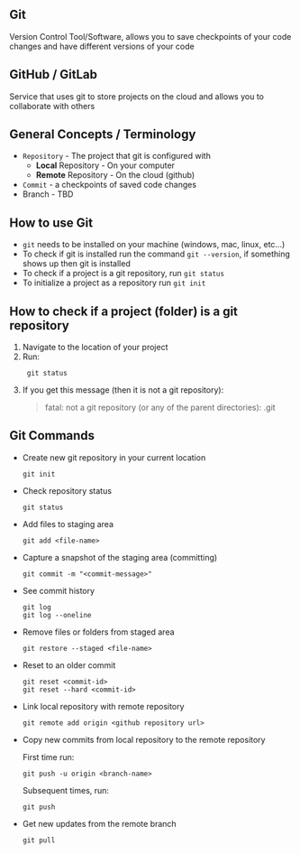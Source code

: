 ## Git 
Version Control Tool/Software, allows you to save checkpoints of your code changes and have different versions of your code

## GitHub / GitLab
Service that uses git to store projects on the cloud and allows you to collaborate with others

## General Concepts / Terminology
- `Repository` - The project that git is configured with
  - **Local** Repository - On your computer
  - **Remote** Repository - On the cloud (github)
- `Commit` - a checkpoints of saved code changes
- Branch - TBD


## How to use Git
- `git` needs to be installed on your machine (windows, mac, linux, etc...)
- To check if git is installed run the command `git --version`, if something shows up then git is installed
- To check if a project is a git repository, run `git status`
- To initialize a project as a repository run `git init`

## How to check if a project (folder) is a git repository
1. Navigate to the location of your project
2. Run:
    ```commandline
     git status
    ```
3. If you get this message (then it is not a git repository):
    >  fatal: not a git repository (or any of the parent directories): .git

## Git Commands
- Create new git repository in your current location
  ```commandline
  git init
  ```
- Check repository status
  ```commandline
  git status
  ```
- Add files to staging area
  ```commandline
  git add <file-name>
  ```
- Capture a snapshot of the staging area (committing)
  ```commandline
  git commit -m "<commit-message>"
  ```
- See commit history
  ```commandline
  git log
  git log --oneline
  ```
- Remove files or folders from staged area
    ```commandline
    git restore --staged <file-name>
    ```
- Reset to an older commit
  ```commandline
  git reset <commit-id>
  git reset --hard <commit-id>
  ```
  

- Link local repository with remote repository 
  ```commandline
  git remote add origin <github repository url>  
  ```

- Copy new commits from local repository to the remote repository

  First time run:
  ```commandline
  git push -u origin <branch-name>
  ```
  Subsequent times, run:
  ```commandline
  git push
  ```
  
- Get new updates from the remote branch
  ```commandline
  git pull
  ```
